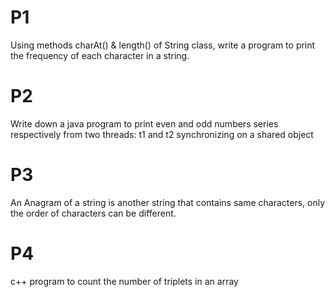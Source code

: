 # P1
Using methods charAt() & length() of String class, write a program to print the frequency of each character in a string.

# P2
Write down a java program to print even and odd numbers series respectively from two threads: t1 and t2 synchronizing on a shared object

# P3 
An Anagram of a string is another string that contains same characters, only the order of characters can be different.

# P4 
c++ program to count the number of triplets in an array
